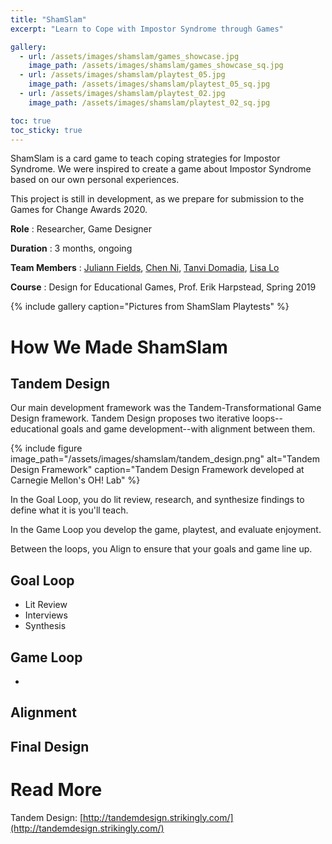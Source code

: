```yaml
---
title: "ShamSlam"
excerpt: "Learn to Cope with Impostor Syndrome through Games"

gallery:
  - url: /assets/images/shamslam/games_showcase.jpg
    image_path: /assets/images/shamslam/games_showcase_sq.jpg
  - url: /assets/images/shamslam/playtest_05.jpg
    image_path: /assets/images/shamslam/playtest_05_sq.jpg
  - url: /assets/images/shamslam/playtest_02.jpg
    image_path: /assets/images/shamslam/playtest_02_sq.jpg

toc: true
toc_sticky: true
---
```

ShamSlam is a card game to teach coping strategies for Impostor Syndrome. We were inspired to create a game about Impostor Syndrome based on our own personal experiences.  
  
This project is still in development, as we prepare for submission to the Games for Change Awards 2020. 

**Role** : Researcher, Game Designer

**Duration** : 3 months, ongoing

**Team Members** : [Juliann Fields](https://julfieann.myportfolio.com/about), [Chen Ni](http://chen-ni.com/), [Tanvi Domadia](https://www.linkedin.com/in/tanvi-domadia-b8182a7a/), [Lisa Lo](https://www.linkedin.com/in/lisa-lo-5451a116a/)

**Course** : Design for Educational Games, Prof. Erik Harpstead, Spring 2019

{% include gallery caption="Pictures from ShamSlam Playtests" %}

# How We Made ShamSlam
## Tandem Design
Our main development framework was the Tandem-Transformational Game Design framework. Tandem Design proposes two iterative loops--educational goals and game development--with alignment between them. 


{% include figure image_path="/assets/images/shamslam/tandem_design.png" alt="Tandem Design Framework" caption="Tandem Design Framework developed at Carnegie Mellon's OH! Lab" %}

In the Goal Loop, you do lit review, research, and synthesize findings to define what it is you'll teach.

In the Game Loop you develop the game, playtest, and evaluate enjoyment. 

Between the loops, you Align to ensure that your goals and game line up.

## Goal Loop
* Lit Review
* Interviews
* Synthesis

## Game Loop
* 

## Alignment

## Final Design

# Read More
Tandem Design: [http://tandemdesign.strikingly.com/](http://tandemdesign.strikingly.com/)